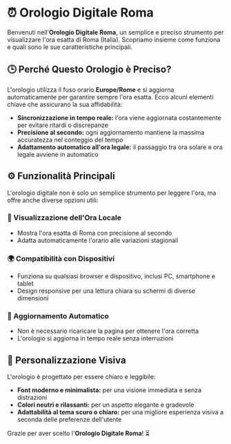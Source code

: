 # ⏰ Orologio Digitale Roma

Benvenuti nell'**Orologio Digitale Roma**, un semplice e preciso strumento per visualizzare l'ora esatta di Roma (Italia). Scopriamo insieme come funziona e quali sono le sue caratteristiche principali.

## 🕒 Perché Questo Orologio è Preciso?

L'orologio utilizza il fuso orario **Europe/Rome** e si aggiorna automaticamente per garantire sempre l'ora esatta. Ecco alcuni elementi chiave che assicurano la sua affidabilità:

- **Sincronizzazione in tempo reale:** l'ora viene aggiornata costantemente per evitare ritardi o discrepanze
- **Precisione al secondo:** ogni aggiornamento mantiene la massima accuratezza nel conteggio del tempo
- **Adattamento automatico all'ora legale:** il passaggio tra ora solare e ora legale avviene in automatico

## ⚙️ Funzionalità Principali

L'orologio digitale non è solo un semplice strumento per leggere l'ora, ma offre anche diverse opzioni utili:

### 📍 Visualizzazione dell'Ora Locale
- Mostra l'ora esatta di Roma con precisione al secondo
- Adatta automaticamente l'orario alle variazioni stagionali

### 🌍 Compatibilità con Dispositivi
- Funziona su qualsiasi browser e dispositivo, inclusi PC, smartphone e tablet
- Design responsive per una lettura chiara su schermi di diverse dimensioni

### 🔄 Aggiornamento Automatico
- Non è necessario ricaricare la pagina per ottenere l'ora corretta
- L'orologio si aggiorna in tempo reale senza interruzioni

## 🎨 Personalizzazione Visiva

L'orologio è progettato per essere chiaro e leggibile:
- **Font moderno e minimalista:** per una visione immediata e senza distrazioni
- **Colori neutri e rilassanti:** per un aspetto elegante e gradevole
- **Adattabilità al tema scuro o chiaro:** per una migliore esperienza visiva a seconda delle preferenze dell'utente

Grazie per aver scelto l'**Orologio Digitale Roma**! ⏳

